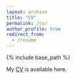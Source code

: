 ```yaml
---
layout: archive
title: "CV"
permalink: /cv/
author_profile: true
redirect_from:
  - /resume
---
```


{% include base_path %}



My [CV](https://github.com/chaeeun-cho/chaeeun-cho.github.io/blob/master/Cho_CV_April2023.pdf) is available here.

